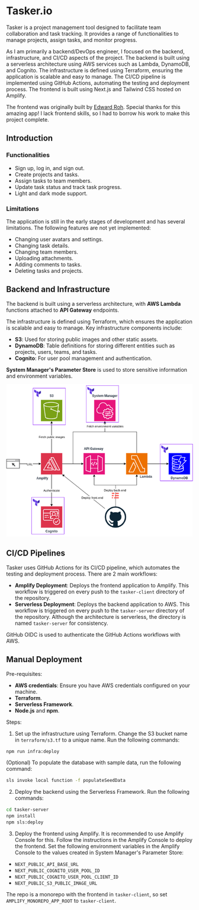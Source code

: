 # Tasker.io

Tasker is a project management tool designed to facilitate team collaboration and task tracking. It provides a range of functionalities to manage projects, assign tasks, and monitor progress.

As I am primarily a backend/DevOps engineer, I focused on the backend, infrastructure, and CI/CD aspects of the project. The backend is built using a serverless architecture using AWS services such as Lambda, DynamoDB, and Cognito. The infrastructure is defined using Terraform, ensuring the application is scalable and easy to manage. The CI/CD pipeline is implemented using GitHub Actions, automating the testing and deployment process. The frontend is built using Next.js and Tailwind CSS hosted on Amplify.

The frontend was originally built by [Edward Roh](https://github.com/ed-roh). Special thanks for this amazing app! I lack frontend skills, so I had to borrow his work to make this project complete.

## Introduction

### Functionalities

- Sign up, log in, and sign out.
- Create projects and tasks.
- Assign tasks to team members.
- Update task status and track task progress.
- Light and dark mode support.

### Limitations

The application is still in the early stages of development and has several limitations. The following features are not yet implemented:
  
- Changing user avatars and settings.
- Changing task details.
- Changing team members.
- Uploading attachments.
- Adding comments to tasks.
- Deleting tasks and projects.

## Backend and Infrastructure

The backend is built using a serverless architecture, with **AWS Lambda** functions attached to **API Gateway** endpoints.

The infrastructure is defined using Terraform, which ensures the application is scalable and easy to manage. Key infrastructure components include:

- **S3**: Used for storing public images and other static assets.
- **DynamoDB**: Table definitions for storing different entities such as projects, users, teams, and tasks.
- **Cognito**: For user pool management and authentication.

**System Manager's Parameter Store** is used to store sensitive information and environment variables.

![Infrastructure Diagram](./docs/tasker.png)

## CI/CD Pipelines

Tasker uses GitHub Actions for its CI/CD pipeline, which automates the testing and deployment process. There are 2 main workflows:

- **Amplify Deployment**: Deploys the frontend application to Amplify. This workflow is triggered on every push to the `tasker-client` directory of the repository.
- **Serverless Deployment**: Deploys the backend application to AWS. This workflow is triggered on every push to the `tasker-server` directory of the repository. Although the architecture is serverless, the directory is named `tasker-server` for consistency.

GitHub OIDC is used to authenticate the GitHub Actions workflows with AWS.

## Manual Deployment

Pre-requisites:

- **AWS credentials**: Ensure you have AWS credentials configured on your machine.
- **Terraform**.
- **Serverless Framework**.
- **Node.js** and **npm**.

Steps:

1. Set up the infrastructure using Terraform. Change the S3 bucket name in `terraform/s3.tf` to a unique name. Run the following commands:

```bash
npm run infra:deploy
```

(Optional) To populate the database with sample data, run the following command:

```bash
sls invoke local function -f populateSeedData 
```

2. Deploy the backend using the Serverless Framework. Run the following commands:

```bash
cd tasker-server
npm install
npm sls:deploy
```

3. Deploy the frontend using Amplify. It is recommended to use Amplify Console for this. Follow the instructions in the Amplify Console to deploy the frontend. Set the following environment variables in the Amplify Console to the values created in System Manager's Parameter Store:

- `NEXT_PUBLIC_API_BASE_URL`
- `NEXT_PUBLIC_COGNITO_USER_POOL_ID`
- `NEXT_PUBLIC_COGNITO_USER_POOL_CLIENT_ID`
- `NEXT_PUBLIC_S3_PUBLIC_IMAGE_URL`

The repo is a monorepo with the frontend in `tasker-client`, so set `AMPLIFY_MONOREPO_APP_ROOT` to `tasker-client`.
